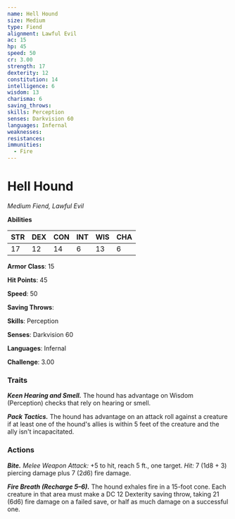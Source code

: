 ```yaml
---
name: Hell Hound
size: Medium
type: Fiend
alignment: Lawful Evil
ac: 15
hp: 45
speed: 50
cr: 3.00
strength: 17
dexterity: 12
constitution: 14
intelligence: 6
wisdom: 13
charisma: 6
saving_throws: 
skills: Perception
senses: Darkvision 60
languages: Infernal
weaknesses:
resistances:
immunities:
  - Fire
---
```


# Hell Hound

*Medium Fiend, Lawful Evil*

**Abilities**

| STR | DEX | CON | INT | WIS | CHA |
| --- | --- | --- | --- | --- | --- |
| 17 | 12 | 14 | 6 | 13 | 6 |

**Armor Class**: 15

**Hit Points**: 45

**Speed**: 50

**Saving Throws**: 

**Skills**: Perception

**Senses**: Darkvision 60

**Languages**: Infernal

**Challenge**: 3.00


### Traits
***Keen Hearing and Smell.*** The hound has advantage on Wisdom (Perception) checks that rely on hearing or smell. 

***Pack Tactics.*** The hound has advantage on an attack roll against a creature if at least one of the hound's allies is within 5 feet of the creature and the ally isn't incapacitated.

### Actions
***Bite.*** *Melee Weapon Attack:* +5 to hit, reach 5 ft., one target. *Hit:* 7 (1d8 + 3) piercing damage plus 7 (2d6) fire damage. 

***Fire Breath (Recharge 5–6).*** The hound exhales fire in a 15-foot cone. Each creature in that area must make a DC 12 Dexterity saving throw, taking 21 (6d6) fire damage on a failed save, or half as much damage on a successful one.
